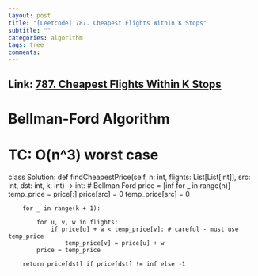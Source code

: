 ```yaml
---
layout: post
title: "[Leetcode] 787. Cheapest Flights Within K Stops"
subtitle: ""
categories: algorithm
tags: tree
comments:
---
```


## Link: [787. Cheapest Flights Within K Stops](https://leetcode.com/problems/cheapest-flights-within-k-stops/)

# Bellman-Ford Algorithm

# TC: O(n^3) worst case

class Solution:
def findCheapestPrice(self, n: int, flights: List[List[int]], src: int, dst: int, k: int) -> int: # Bellman Ford
price = [inf for _ in range(n)]
temp_price = price[:]
price[src] = 0
temp_price[src] = 0

        for _ in range(k + 1):

            for u, v, w in flights:
                if price[u] + w < temp_price[v]: # careful - must use temp_price
                    temp_price[v] = price[u] + w
            price = temp_price

        return price[dst] if price[dst] != inf else -1
